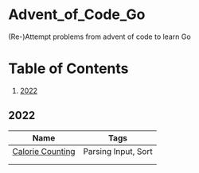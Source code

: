 # Advent_of_Code_Go
(Re-)Attempt problems from advent of code to learn Go

# Table of Contents
1. [2022](#example)


## 2022
| Name | Tags |
| --- | --- |
| [Calorie Counting](https://adventofcode.com/2022/day/1) | Parsing Input, Sort |
|  |  |
|  |  |